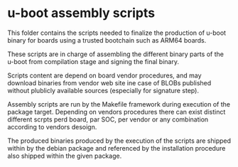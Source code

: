 # u-boot assembly scripts
This folder contains the scripts needed to finalize the production of u-boot binary for boards using a trusted bootchain  such as ARM64 boards.

These scripts are in charge of assembling the different binary parts of the u-boot from compilation stage and signing the final binary.

Scripts content are depend on board vendor procedures, and may download binaries from vendor web site ine case of BLOBs published without plublicly available sources (especially for signature step).

Assembly scripts are run by the Makefile framework during execution of the package target. Depending on vendors procedures there can exist distinct different scrpts perd board, par SOC, per vendor or any combination according to vendors desoign.

The produced binaries produced by the execution of the scripts are shipped within by the debian package and referenced by the installation procedure also shipped within the given package.
